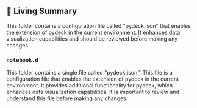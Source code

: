 

<!-- Living README Summary -->
## 🌳 Living Summary

This folder contains a configuration file called "pydeck.json" that enables the extension of pydeck in the current environment. It enhances data visualization capabilities and should be reviewed before making any changes.


### `notebook.d`

This folder contains a single file called "pydeck.json." This file is a configuration file that enables the extension of pydeck in the current environment. It provides additional functionality for pydeck, which enhances data visualization capabilities. It is important to review and understand this file before making any changes.

<!-- Living README Summary -->